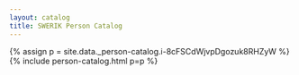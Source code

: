 ```yaml
---
layout: catalog
title: SWERIK Person Catalog
---
```

{% assign p = site.data._person-catalog.i-8cFSCdWjvpDgozuk8RHZyW %}
{% include person-catalog.html p=p %}


